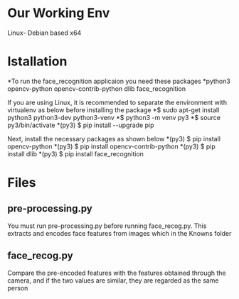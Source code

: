 # Our Working Env
Linux- Debian based x64

# Istallation
*To run the face_recognition applicaion you need these packages 
*python3 opencv-python opencv-contrib-python dlib face_recognition

If you are using Linux, it is recommended to separate the environment with virtualenv as below before installing the package
*$ sudo apt-get install python3 python3-dev python3-venv
*$ python3 -m venv py3
*$ source py3/bin/activate
*(py3) $ pip install --upgrade pip

Next, install the necessary packages as shown below
*(py3) $ pip install opencv-python
*(py3) $ pip install opencv-contrib-python
*(py3) $ pip install dlib
*(py3) $ pip install face_recognition

# Files
## pre-processing.py
You must run pre-processing.py before running face_recog.py. This extracts and encodes face features from images which in the Knowns folder

## face_recog.py
Compare the pre-encoded features with the features obtained through the camera, and if the two values are similar, they are regarded as the same person